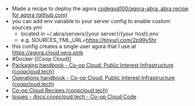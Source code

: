 - Made a recipe to deploy the agora [codegod100/agora-abra: abra recipe for agora (github.com)](https://github.com/codegod100/agora-abra)
- you can add env variable to your server config to enable custom sources.yml
	- located in ~/.abra/servers/{your server}/{your host}.env
	- e.g. SOURCES_YML_URL=https://tinyurl.com/2p99y5hr
- this config creates a single user agora that I use at https://agora.cloud.vera.pink
- #Docker [[Coop Cloud]]
- [Packaging handbook - Co-op Cloud: Public Interest Infrastructure (coopcloud.tech)](https://docs.coopcloud.tech/maintainers/handbook/)
- [Operations handbook - Co-op Cloud: Public Interest Infrastructure (coopcloud.tech)](https://docs.coopcloud.tech/operators/handbook/)
- [Co-op Cloud Recipes (coopcloud.tech)](https://recipes.coopcloud.tech/)
- [Issues - docs.coopcloud.tech - Co-op Cloud Code](https://git.coopcloud.tech/coop-cloud/docs.coopcloud.tech/issues)